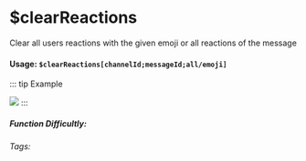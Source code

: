 # $clearReactions
Clear all users reactions with the given emoji or all reactions of the message

#### Usage: `$clearReactions[channelId;messageId;all/emoji]`
::: tip Example

![](https://cdn.discordapp.com/attachments/914682255346118687/940735320889098260/Screenshot_20220208192612.jpg)
:::

##### Function Difficultly: <Badge type="tip" text="Easy" vertical="middle" /> 
###### Tags: <Badge type="tip" text="clear" vertical="middle" /> <Badge type="tip" text="reactions" vertical="middle" />